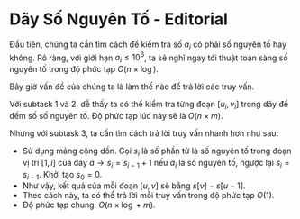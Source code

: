 # Dãy Số Nguyên Tố - Editorial

Đầu tiên, chúng ta cần tìm cách để kiểm tra số $a_i$ có phải số nguyên tố hay không. Rõ ràng, với giới hạn $a_i \le 10^6$, ta sẽ nghĩ ngay tới thuật toán sàng số nguyên tố trong độ phức tạp $O(n \times \log)$.

Bây giờ vấn đề của chúng ta là làm thế nào để trả lời các truy vấn.

Với subtask $1$ và $2,$ dễ thấy ta có thể kiểm tra từng đoạn $[u_i,v_i]$ trong dãy để đếm số số nguyên tố. Độ phức tạp lúc này sẽ là $O(n \times m)$.

Nhưng với subtask $3,$ ta cần tìm cách trả lời truy vấn nhanh hơn như sau:
- Sử dụng mảng cộng dồn. Gọi $s_i$ là số phần tử là số nguyên tố trong đoạn vị trí $[1,i]$ của dãy $a \rightarrow s_i = s_{i-1}+1$ nếu $a_i$ là số nguyên tố, ngược lại $s_i = s_{i-1}$. Khởi tạo $s_0 = 0$.
- Như vậy, kết quả của mỗi đoạn $[u,v]$ sẽ bằng $s[v] - s[u-1]$. 
- Theo cách này, ta có thể trả lời mỗi truy vấn trong độ phức tạp $O(1)$.
- Độ phức tạp chung: $O(n \times \log + m)$.